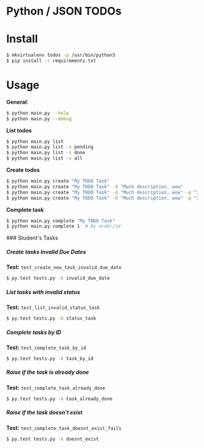 # Python / JSON TODOs

# Install

```bash
$ mkvirtualenv todos -p /usr/bin/python3
$ pip install -r requirements.txt
```

# Usage

**General:**

```bash
$ python main.py --help
$ python main.py --debug
```

**List todos**
```bash
$ python main.py list 
$ python main.py list -s pending
$ python main.py list -s done
$ python main.py list -s all
```


**Create todos**
```bash
$ python main.py create "My TODO Task"
$ python main.py create "My TODO Task" -d "Much description, wow"
$ python main.py create "My TODO Task" -d "Much description, wow" -p "2018-03-05"
$ python main.py create "My TODO Task" -d "Much description, wow" -p "2018-03-05 19:25:33"
```

**Complete task**
```bash
$ python main.py complete "My TODO Task"
$ python main.py complete 1  # by order/id
```

### Student's Tasks

##### Create tasks Invalid Due Dates

**Test:** `test_create_new_task_invalid_due_date`

```bash
$ py.test tests.py -k invalid_due_date
```

##### List tasks with invalid status

**Test:** `test_list_invalid_status_task`

```bash
$ py.test tests.py -k status_task

```

##### Complete tasks by ID

**Test:** `test_complete_task_by_id`

```bash
$ py.test tests.py -k task_by_id

```

##### Raise if the task is already done

**Test:** `test_complete_task_already_done`

```bash
$ py.test tests.py -k task_already_done

```

##### Raise if the task doesn't exist

**Test:** `test_complete_task_doesnt_exist_fails`

```bash
$ py.test tests.py -k doesnt_exist

```
